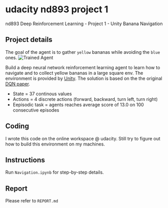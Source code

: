 [//]: # (Image References)
[image1]: https://user-images.githubusercontent.com/10624937/42135619-d90f2f28-7d12-11e8-8823-82b970a54d7e.gif "Trained Agent"

# udacity nd893 project 1
nd893 Deep Reinforcement Learning - Project 1 - Unity Banana Navigation

## Project details

The goal of the agent is to gather `yellow` bananas while avoiding the `blue` ones.
![Trained Agent][image1]

Build a deep neural network reinforcement learning agent to learn how to navigate and to collect yellow bananas in a large square env. The environment is provided by [Unity](https://github.com/Unity-Technologies/ml-agents). The solution is based on the the original [DQN paper](https://web.stanford.edu/class/psych209/Readings/MnihEtAlHassibis15NatureControlDeepRL.pdf).    

* State = 37 continous values
* Actions = 4 discrete actions (forward, backward, turn left, turn right)
* Eepisodic task = agents reaches average score of 13.0 on 100 consecutive episodes

## Coding

I wrote this code on the online workspace @ udacity. Still try to figure out how to build this environment on my machines. 

## Instructions

Run `Navigation.ipynb` for step-by-step details.

## Report

Please refer to `REPORT.md`
